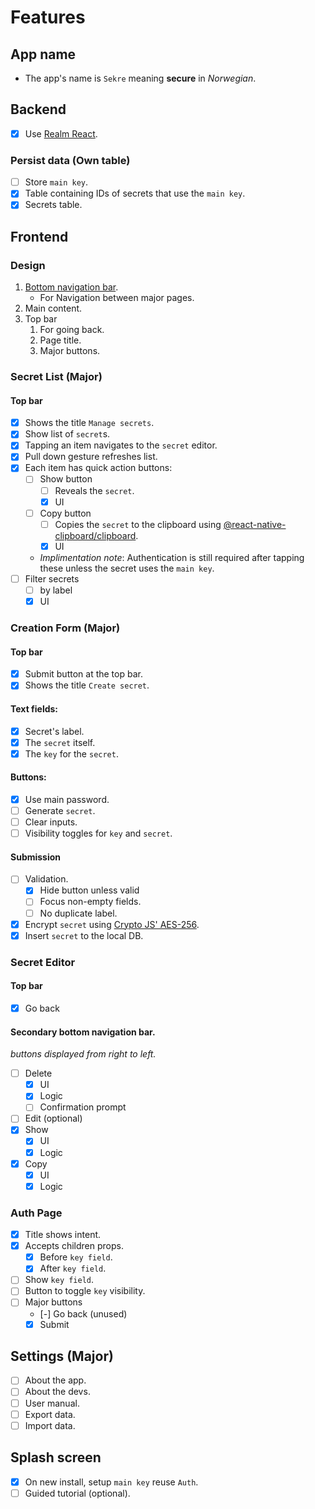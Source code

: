 # Features
## App name
* The app's name is `Sekre` meaning __secure__ in _Norwegian_.
## Backend
- [x] Use [Realm React](https://www.mongodb.com/docs/realm/sdk/react-native/use-realm-react/).
### Persist data (Own table)
- [ ] Store `main key`.
- [x] Table containing IDs of secrets that use the `main key`.
- [X] Secrets table.
  
## Frontend
### Design
1. [Bottom navigation bar](https://callstack.github.io/react-native-paper/bottom-navigation.html).
   * For Navigation between major pages.
2. Main content.
3. Top bar
   1. For going back.
   2. Page title.
   3. Major buttons.
   
### Secret List (Major)
#### Top bar
- [x] Shows the title `Manage secrets`.
- [x] Show list of `secret`s.
- [x] Tapping an item navigates to the `secret` editor.
- [x] Pull down gesture refreshes list.
- [x] Each item has quick action buttons:
  - [ ] Show button 
    - [ ] Reveals the `secret`.
    - [x] UI
  - [ ] Copy button 
    - [ ] Copies the `secret` to the clipboard using [@react-native-clipboard/clipboard](https://www.npmjs.com/package/@react-native-clipboard/clipboard).
    - [x] UI
  -  _Implimentation note_: Authentication is still required after tapping these unless the secret uses the `main key`.
- [ ] Filter secrets
  - [ ] by label
  - [x] UI
### Creation Form (Major)
#### Top bar
- [x] Submit button at the top bar.
- [x] Shows the title `Create secret`.

#### Text fields:
- [x] Secret's label.
- [x] The `secret` itself.
- [x] The `key` for the `secret`.

#### Buttons:
- [x] Use main password.
- [ ] Generate `secret`.
- [ ] Clear inputs.
- [ ] Visibility toggles for `key` and `secret`.
#### Submission
- [ ] Validation.
  - [x] Hide button unless valid
  - [ ] Focus non-empty fields.
  - [ ] No duplicate label.
- [x] Encrypt `secret` using [Crypto JS' AES-256](https://cryptojs.gitbook.io/docs/).
- [x] Insert `secret` to the local DB.

### Secret Editor
#### Top bar
- [x] Go back
#### Secondary bottom navigation bar.
_buttons displayed from right to left._
- [ ] Delete
  - [x] UI
  - [x] Logic
  - [ ] Confirmation prompt
- [ ] Edit (optional)
- [x] Show
  - [x] UI
  - [x] Logic
- [x] Copy
  - [x] UI
  - [x] Logic

### Auth Page
- [x] Title shows intent.
- [x] Accepts children props.
  - [x] Before `key field`.
  - [x] After `key field`. 
- [ ] Show `key field`.
- [ ] Button to toggle `key` visibility.
- [ ] Major buttons
  - [-] Go back (unused)
  - [x] Submit

## Settings (Major)
- [ ] About the app.
- [ ] About the devs.
- [ ] User manual.
- [ ] Export data.
- [ ] Import data.
## Splash screen
- [x] On new install, setup `main key` reuse `Auth`.
- [ ] Guided tutorial (optional).